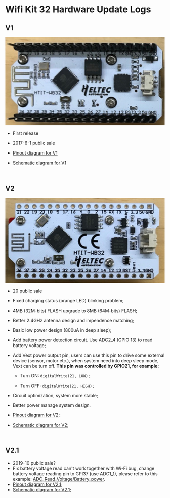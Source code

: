 # Wifi Kit 32  Hardware Update Logs

## V1

![](img/hardware_update_log/01.png)

- First release
- 2017-6-1 public sale

- [Pinout diagram for V1](http://resource.heltec.cn/download/WiFi_Kit_32/WIFI%20Kit%2032_pinoutDiagram_V1.pdf)
- [Schematic diagram for V1](http://resource.heltec.cn/download/WiFi_Kit_32/WIFI_Kit_32_Schematic_diagram_V1.PDF)

&nbsp;

## V2

![](img/hardware_update_log/02.png)

- 20 public sale
- Fixed charging status (orange LED) blinking problem;
- 4MB (32M-bits) FLASH upgrade to 8MB (64M-bits) FLASH;
- Better 2.4GHz antenna design and impendence matching;
- Basic low power design (800uA in deep sleep);
- Add battery power detection circuit. Use ADC2_4 (GPIO 13) to read battery voltage;
- Add Vext power output pin, users can use this pin to drive some external device (sensor, motor etc.), when system need into deep sleep mode, Vext can be turn off. **This pin was controlled by GPIO21, for example:**

  - Turn ON: `digitalWrite(21, LOW);`

  - Turn OFF: `digitalWrite(21, HIGH);`
- Circuit optimization, system more stable;
- Better power manage system design.
- [Pinout diagram for V2](http://resource.heltec.cn/download/WiFi_Kit_32/WIFI_Kit_32_pinoutDiagram_V2.pdf);
- [Schematic diagram for V2](http://resource.heltec.cn/download/WiFi_Kit_32/WIFI_Kit_32_Schematic_diagram_V2.pdf);

&nbsp;

## V2.1

- 2019-10 public sale?
- Fix battery voltage read can't work together with Wi-Fi bug, change battery voltage reading pin to GPI37 (use ADC1_1), please refer to this example: [ADC_Read_Voltage/Battery_power](https://github.com/HelTecAutomation/Heltec_ESP32/blob/master/examples/ESP32/ADC_Read_Voltage/Battery_power/Battery_power.ino).
- [Pinout diagram for V2.1]();
- [Schematic diagram for V2.1]();



